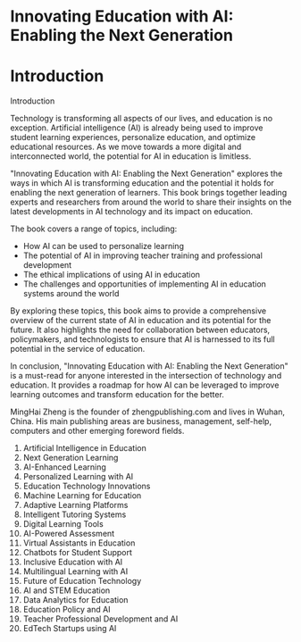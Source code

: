# Innovating Education with AI: Enabling the Next Generation

# Introduction

Introduction

Technology is transforming all aspects of our lives, and education is no exception. Artificial intelligence (AI) is already being used to improve student learning experiences, personalize education, and optimize educational resources. As we move towards a more digital and interconnected world, the potential for AI in education is limitless.

"Innovating Education with AI: Enabling the Next Generation" explores the ways in which AI is transforming education and the potential it holds for enabling the next generation of learners. This book brings together leading experts and researchers from around the world to share their insights on the latest developments in AI technology and its impact on education.

The book covers a range of topics, including:

* How AI can be used to personalize learning
* The potential of AI in improving teacher training and professional development
* The ethical implications of using AI in education
* The challenges and opportunities of implementing AI in education systems around the world

By exploring these topics, this book aims to provide a comprehensive overview of the current state of AI in education and its potential for the future. It also highlights the need for collaboration between educators, policymakers, and technologists to ensure that AI is harnessed to its full potential in the service of education.

In conclusion, "Innovating Education with AI: Enabling the Next Generation" is a must-read for anyone interested in the intersection of technology and education. It provides a roadmap for how AI can be leveraged to improve learning outcomes and transform education for the better.


MingHai Zheng is the founder of zhengpublishing.com and lives in Wuhan, China. His main publishing areas are business, management, self-help, computers and other emerging foreword fields.



1. Artificial Intelligence in Education
2. Next Generation Learning
3. AI-Enhanced Learning
4. Personalized Learning with AI
5. Education Technology Innovations
6. Machine Learning for Education
7. Adaptive Learning Platforms
8. Intelligent Tutoring Systems
9. Digital Learning Tools
10. AI-Powered Assessment
11. Virtual Assistants in Education
12. Chatbots for Student Support
13. Inclusive Education with AI
14. Multilingual Learning with AI
15. Future of Education Technology
16. AI and STEM Education
17. Data Analytics for Education
18. Education Policy and AI
19. Teacher Professional Development and AI
20. EdTech Startups using AI

